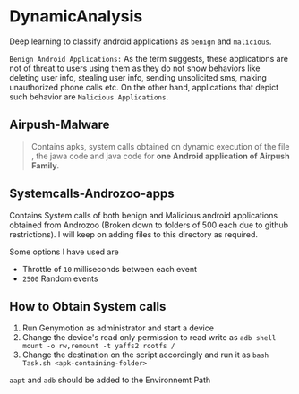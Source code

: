 # DynamicAnalysis
 Deep learning to classify android applications as `benign` and `malicious`. 
 
 `Benign Android Applications:` As the term suggests, these applications are not of threat to users using them as they do not show behaviors like deleting user info, stealing user info, sending unsolicited sms, making unauthorized phone calls etc. On the other hand, applications that depict such behavior are `Malicious Applications`.
 
  
## Airpush-Malware 
 
 > Contains apks, system calls obtained on dynamic execution of the file , the jawa code and java code for **one Android application of Airpush Family**.

## Systemcalls-Androzoo-apps

Contains System calls of both benign and Malicious android applications obtained from Androzoo (Broken down to folders of 500 each due to github restrictions). I will keep on adding files to this directory as required.

Some options I have used are 

* Throttle of `10` milliseconds between each event 
* `2500` Random events  
 
## How to Obtain System calls  

1. Run Genymotion as administrator and start a device
2. Change the device's read only permission to read write as `adb shell mount -o rw,remount -t yaffs2 rootfs /`
3. Change the destination on the script accordingly and run it as `bash Task.sh <apk-containing-folder>`

`aapt` and `adb` should be added to the Environnemt Path
